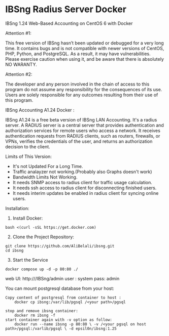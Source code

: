# IBSng Radius Server Docker
IBSng 1.24 Web-Based Accounting on CentOS 6 with Docker

Attention #1:

This free version of IBSng hasn’t been updated or debugged for a very long time. It contains bugs and is not compatible with newer versions of CentOS, PHP, Python, and PostgreSQL. As a result, it may have vulnerabilities. Please exercise caution when using it, and be aware that there is absolutely NO WARANTY.

Attention #2:

The developer and any person involved in the chain of access to this program do not assume any responsibility for the consequences of its use. Users are solely responsible for any outcomes resulting from their use of this program.

IBSng Accounting A1.24 Docker :

IBSng A1.24 is a free beta version of IBSng LAN Accounting. It's a radius server. A RADIUS server is a central server that provides authentication and authorization services for remote users who access a network. It receives authentication requests from RADIUS clients, such as routers, firewalls, or VPNs, verifies the credentials of the user, and returns an authorization decision to the client.

Limits of This Version:
- It's not Updated For a Long Time.
- Traffic analayzer not working.(Probably also Graphs doesn't work)
- Bandwidth Limits Not Working.
- It needs SNMP access to radius client for traffic usage calculation.
- It needs ssh access to radius client for disconnecting finished users.
- It needs interim updates be enabled in radius client for syncing online users.

Installation:
1. Install Docker:
```
bash <(curl -sSL https://get.docker.com)
```
2. Clone the Project Repository:

```
git clone https://github.com/AliBelali/ibsng.git
cd ibsng
```
3. Start the Service
```
docker compose up -d -p 80:80 ./
```


web UI: http://<Your IP>/IBSng/admin user : system pass: admin

You can mount postgresql database from your host:

    Copy content of postgresql from container to host :
        docker cp ibsng:/var/lib/pgsql /<your path>/pgsql
    
    stop and remove ibsng container: 
        docker rm ibsng -f
    start container again with -v option as follow: 
        docker run --name ibsng -p 80:80 \ -v /<your pgsql on host path>/pgsql:/varlib/pgsql \ -d epsil0n/ibsng:1.25

